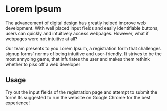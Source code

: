 # Lorem Ipsum

The advancement of digital design has greatly helped improve web development. With well placed input fields and easily identifiable buttons, users can quickly and intuitively access webpages. However, what if webpages were not intuitive at all? 


Our team presents to you Lorem Ipsum, a registration form that challenges signup forms' norms of being intuitive and user-friendly. It strives to be the most annyoing game, that infuriates the user and makes them rethink whether to piss off a web developer

## Usage 
Try out the input fields of the registration page and attempt to submit the form! Its suggested to run the website on Google Chrome for the best experience!
